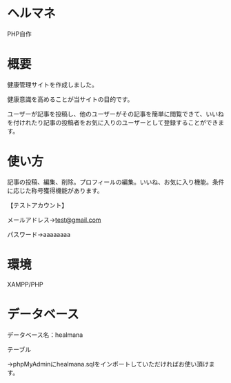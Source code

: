 # ヘルマネ
PHP自作

# 概要
健康管理サイトを作成しました。

健康意識を高めることが当サイトの目的です。

ユーザーが記事を投稿し、他のユーザーがその記事を簡単に閲覧できて、いいねを付けれたり記事の投稿者をお気に入りのユーザーとして登録することができます。

# 使い方
記事の投稿、編集、削除。プロフィールの編集。いいね、お気に入り機能。条件に応じた称号獲得機能があります。

【テストアカウント】

メールアドレス→test@gmail.com

パスワード→aaaaaaaa

# 環境
XAMPP/PHP

# データベース
データベース名：healmana

テーブル

→phpMyAdminにhealmana.sqlをインポートしていただければお使い頂けます。
